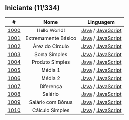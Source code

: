 ## Iniciante (11/334)
| # | Nome | Linguagem |
| :---: | :---: | :---: | 
| [1000](./1000/) | Hello World! | [Java](./1000/b1000.java) / [JavaScript](./1000/b1000.js) | 
| [1001](./1001/) | Extremamente Básico | [Java](./1001/b1001.java) / [JavaScript](./1001/b1001.js) | 
| [1002](./1002/) | Área do Circulo | [Java](./1002/b1002.java) / [JavaScript](./1002/b1002.js) | 
| [1003](./1003/) | Soma Simples | [Java](./1003/b1003.java) / [JavaScript](./1003/b1003.js) | 
| [1004](./1004/) | Produto Simples | [Java](./1004/b1004.java) / [JavaScript](./1004/b1004.js) | 
| [1005](./1005/) | Média 1| [Java](./1005/b1005.java) / [JavaScript](./1005/b1005.js) | 
| [1006](./1006/) | Média 2 | [Java](./1006/b1006.java) / [JavaScript](./1006/b1006.js) | 
| [1007](./1007/) | Diferença | [Java](./1007/b1007.java) / [JavaScript](./1007/b1007.js) | 
| [1008](./1008/) | Salário | [Java](./1008/b1008.java) / [JavaScript](./1008/b1008.js) | 
| [1009](./1009/) | Salário com Bônus | [Java](./1009/b1009.java) / [JavaScript](./1009/b1009.js) | 
| [1010](./1010/) | Cálculo Simples | [Java](./1010/b1010.java) / [JavaScript](./1010/b1010.js) | 





